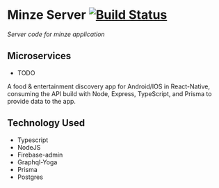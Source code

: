 # Minze Server [![Build Status](https://dev.azure.com/mzeroes/minze/_apis/build/status/mzeroes.minze-server?branchName=master)](https://dev.azure.com/mzeroes/minze/_build/latest?definitionId=1&branchName=master)

*Server code for minze application*

## Microservices

- TODO 

A food & entertainment discovery app for Android/IOS in React-Native, consuming the
API build with Node, Express, TypeScript, and Prisma to provide data to the app.

## **Technology Used**
- Typescript
- NodeJS
- Firebase-admin
- Graphql-Yoga
- Prisma
- Postgres
